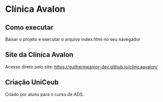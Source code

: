 # Clínica Avalon

## Como executar
Baixar o projeto e executar o arquivo index.html no seu navegador

## Site da Clínica Avalon
Acesso direto pelo site: https://guilhermeamor-dev.github.io/clinicaavalon/

## Criação UniCeub
Criado por aluno para o curso de ADS.
